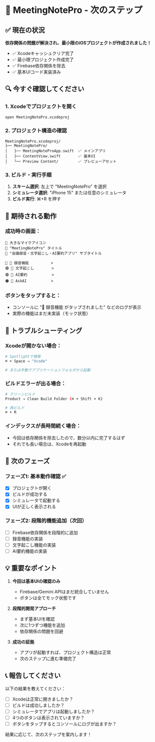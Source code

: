 # 🚀 MeetingNotePro - 次のステップ

## ✅ 現在の状況

**依存関係の問題が解決され、最小限のiOSプロジェクトが作成されました！**

- ✅ Xcodeキャッシュクリア完了
- ✅ 最小限プロジェクト作成完了
- ✅ Firebase依存関係を除去
- ✅ 基本UIコード実装済み

## 🔍 今すぐ確認してください

### 1. Xcodeでプロジェクトを開く
```bash
open MeetingNotePro.xcodeproj
```

### 2. プロジェクト構造の確認
```
MeetingNotePro.xcodeproj/
├── MeetingNotePro/
│   ├── MeetingNoteProApp.swift  ✅ メインアプリ
│   ├── ContentView.swift        ✅ 基本UI
│   └── Preview Content/         ✅ プレビューアセット
```

### 3. ビルド・実行手順
1. **スキーム選択**: 左上で "MeetingNotePro" を選択
2. **シミュレータ選択**: "iPhone 15" または任意のシミュレータ
3. **ビルド実行**: ⌘+R を押す

## 📱 期待される動作

### 成功時の画面：
```
🎤 大きなマイクアイコン
📱 "MeetingNotePro" タイトル
📝 "会議録音・文字起こし・AI要約アプリ" サブタイトル

🔴 🎤 録音機能          >
🟢 📝 文字起こし        >
🟣 🤖 AI要約           >
🟠 💬 AskAI           >
```

### ボタンをタップすると：
- コンソールに "🎤 録音機能 がタップされました" などのログが表示
- 実際の機能はまだ未実装（モック状態）

## 🐛 トラブルシューティング

### Xcodeが開かない場合：
```bash
# Spotlightで検索
⌘ + Space → "Xcode" 

# または手動でアプリケーションフォルダから起動
```

### ビルドエラーが出る場合：
```bash
# クリーンビルド
Product → Clean Build Folder (⌘ + Shift + K)

# 再ビルド
⌘ + R
```

### インデックスが長時間続く場合：
- 今回は依存関係を除去したので、数分以内に完了するはず
- それでも長い場合は、Xcodeを再起動

## 🎯 次のフェーズ

### フェーズ1: 基本動作確認 ✅
- [x] プロジェクトが開く
- [x] ビルドが成功する  
- [x] シミュレータで起動する
- [x] UIが正しく表示される

### フェーズ2: 段階的機能追加（次回）
- [ ] Firebase依存関係を段階的に追加
- [ ] 録音機能の実装
- [ ] 文字起こし機能の実装
- [ ] AI要約機能の実装

## 💡 重要なポイント

1. **今回は基本UIの確認のみ**
   - Firebase/Gemini APIはまだ統合していません
   - ボタンは全てモック状態です

2. **段階的開発アプローチ**
   - まず基本UIを確認
   - 次に1つずつ機能を追加
   - 依存関係の問題を回避

3. **成功の証拠**
   - アプリが起動すれば、プロジェクト構造は正常
   - 次のステップに進む準備完了

## 📞 報告してください

以下の結果を教えてください：

- [ ] Xcodeは正常に開きましたか？
- [ ] ビルドは成功しましたか？
- [ ] シミュレータでアプリは起動しましたか？
- [ ] 4つのボタンは表示されていますか？
- [ ] ボタンをタップするとコンソールにログが出ますか？

結果に応じて、次のステップを案内します！
